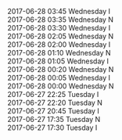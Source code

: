 2017-06-28 03:45 Wednesday  I  
2017-06-28 03:35 Wednesday  N  
2017-06-28 03:30 Wednesday  I  
2017-06-28 02:05 Wednesday  N  
2017-06-28 02:00 Wednesday  I  
2017-06-28 01:10 Wednesday  N  
2017-06-28 01:05 Wednesday  I  
2017-06-28 00:20 Wednesday  N  
2017-06-28 00:05 Wednesday  I  
2017-06-28 00:00 Wednesday  N  
2017-06-27 22:25 Tuesday  I  
2017-06-27 22:20 Tuesday  N  
2017-06-27 20:45 Tuesday  I  
2017-06-27 17:35 Tuesday  N  
2017-06-27 17:30 Tuesday  I  
